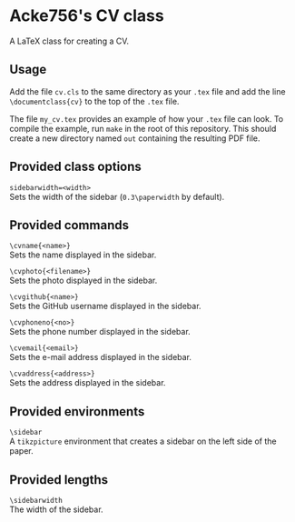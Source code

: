 # Acke756's CV class

A LaTeX class for creating a CV.

## Usage

Add the file `cv.cls` to the same directory as your `.tex` file and add the line
`\documentclass{cv}` to the top of the `.tex` file.

The file `my_cv.tex` provides an example of how your `.tex` file can look. To
compile the example, run `make` in the root of this repository. This should
create a new directory named `out` containing the resulting PDF file.

## Provided class options
`sidebarwidth=<width>`  
Sets the width of the sidebar (`0.3\paperwidth` by
default).

## Provided commands
`\cvname{<name>}`  
Sets the name displayed in the sidebar.

`\cvphoto{<filename>}`  
Sets the photo displayed in the sidebar.

`\cvgithub{<name>}`  
Sets the GitHub username displayed in the sidebar.

`\cvphoneno{<no>}`  
Sets the phone number displayed in the sidebar.

`\cvemail{<email>}`  
Sets the e-mail address displayed in the sidebar.

`\cvaddress{<address>}`  
Sets the address displayed in the sidebar.

## Provided environments
`\sidebar`  
A `tikzpicture` environment that creates a sidebar on the left
side of the paper.

## Provided lengths
`\sidebarwidth`  
The width of the sidebar.
